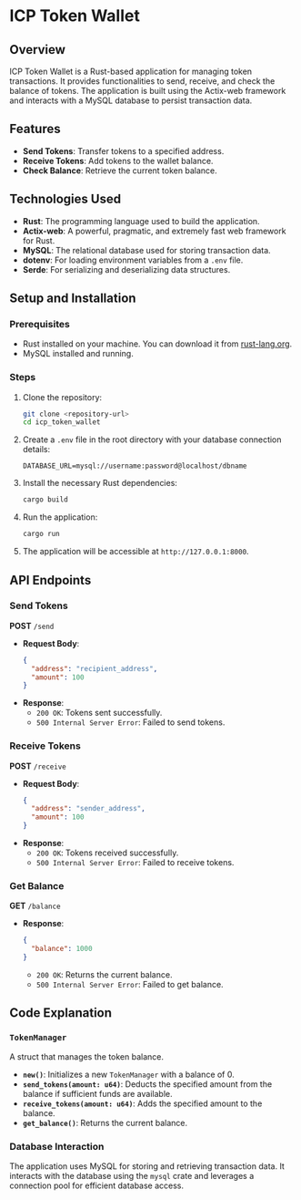 # ICP Token Wallet

## Overview
ICP Token Wallet is a Rust-based application for managing token transactions. It provides functionalities to send, receive, and check the balance of tokens. The application is built using the Actix-web framework and interacts with a MySQL database to persist transaction data.

## Features
- **Send Tokens**: Transfer tokens to a specified address.
- **Receive Tokens**: Add tokens to the wallet balance.
- **Check Balance**: Retrieve the current token balance.

## Technologies Used
- **Rust**: The programming language used to build the application.
- **Actix-web**: A powerful, pragmatic, and extremely fast web framework for Rust.
- **MySQL**: The relational database used for storing transaction data.
- **dotenv**: For loading environment variables from a `.env` file.
- **Serde**: For serializing and deserializing data structures.

## Setup and Installation

### Prerequisites
- Rust installed on your machine. You can download it from [rust-lang.org](https://www.rust-lang.org/).
- MySQL installed and running.

### Steps
1. Clone the repository:
   ```bash
   git clone <repository-url>
   cd icp_token_wallet
   ```
2. Create a `.env` file in the root directory with your database connection details:
   ```env
   DATABASE_URL=mysql://username:password@localhost/dbname
   ```
3. Install the necessary Rust dependencies:
   ```bash
   cargo build
   ```
4. Run the application:
   ```bash
   cargo run
   ```
5. The application will be accessible at `http://127.0.0.1:8000`.

## API Endpoints

### Send Tokens
**POST** `/send`
- **Request Body**:
  ```json
  {
    "address": "recipient_address",
    "amount": 100
  }
  ```
- **Response**:
  - `200 OK`: Tokens sent successfully.
  - `500 Internal Server Error`: Failed to send tokens.

### Receive Tokens
**POST** `/receive`
- **Request Body**:
  ```json
  {
    "address": "sender_address",
    "amount": 100
  }
  ```
- **Response**:
  - `200 OK`: Tokens received successfully.
  - `500 Internal Server Error`: Failed to receive tokens.

### Get Balance
**GET** `/balance`
- **Response**:
  ```json
  {
    "balance": 1000
  }
  ```
  - `200 OK`: Returns the current balance.
  - `500 Internal Server Error`: Failed to get balance.

## Code Explanation

### `TokenManager`
A struct that manages the token balance.

- **`new()`**: Initializes a new `TokenManager` with a balance of 0.
- **`send_tokens(amount: u64)`**: Deducts the specified amount from the balance if sufficient funds are available.
- **`receive_tokens(amount: u64)`**: Adds the specified amount to the balance.
- **`get_balance()`**: Returns the current balance.

### Database Interaction
The application uses MySQL for storing and retrieving transaction data. It interacts with the database using the `mysql` crate and leverages a connection pool for efficient database access.




